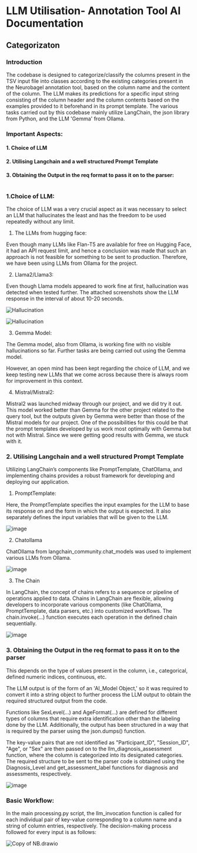 # LLM Utilisation- Annotation Tool AI Documentation

## Categorizaton


### Introduction

The codebase is designed to categorize/classify the columns present in the TSV input file into classes according to the existing categories present in the Neurobagel annotation tool, based on the column name and the content of the column. The LLM makes its predictions for a specific input string consisting of the column header and the column contents based on the examples provided to it beforehand in its prompt template. The various tasks carried out by this codebase mainly utilize LangChain, the json library from Python, and the LLM 'Gemma' from Ollama.


### Important Aspects:

#### 1. Choice of LLM
#### 2. Utilising Langchain and a well structured Prompt Template
#### 3. Obtaining the Output in the req format to pass it on to the parser:
        

# 
#

### 1.Choice of LLM:

The choice of LLM was a very crucial aspect as it was necessary to select an LLM that hallucinates the least and has the freedom to be used repeatedly without any limit.

1. The LLMs from hugging face:

Even though many LLMs like Flan-T5 are available for free on Hugging Face, it had an API request limit, and hence a conclusion was made that such an approach is not feasible for something to be sent to production. Therefore, we have been using LLMs from Ollama for the project.

2. Llama2/Llama3:

Even though Llama models appeared to work fine at first, hallucination was detected when tested further. The attached screenshots show the LLM response in the interval of about 10-20 seconds.

![Hallucination](https://hackmd.io/_uploads/Bk9wR-ILR.png)

![Hallucination](https://hackmd.io/_uploads/SkMjCWIUR.png)


3. Gemma Model: 

The Gemma model, also from Ollama, is working fine with no visible hallucinations so far. Further tasks are being carried out using the Gemma model.

However, an open mind has been kept regarding the choice of LLM, and we keep testing new LLMs that we come across because there is always room for improvement in this context.

4. Mistral/Mistral2:

Mistral2 was launched midway through our project, and we did try it out. This model worked better than Gemma for the other project related to the query tool, but the outputs given by Gemma were better than those of the Mistral models for our project. One of the possibilities for this could be that the prompt templates developed by us work most optimally with Gemma but not with Mistral. Since we were getting good results with Gemma, we stuck with it.

### 2. Utilising Langchain and a well structured Prompt Template

Utilizing LangChain’s components like PromptTemplate, ChatOllama, and implementing chains provides a robust framework for developing and deploying our application.

1. PromptTemplate:

Here, the PromptTemplate specifies the input examples for the LLM to base its response on and the form in which the output is expected. It also separately defines the input variables that will be given to the LLM.

![image](https://hackmd.io/_uploads/S1UAGGUUA.png)

2. Chatollama

ChatOllama from langchain_community.chat_models was used to implement various LLMs from Ollama.

![image](https://hackmd.io/_uploads/SkOUEzIIA.png)

3. The Chain

In LangChain, the concept of chains refers to a sequence or pipeline of operations applied to data. Chains in LangChain are flexible, allowing developers to incorporate various components (like ChatOllama, PromptTemplate, data parsers, etc.) into customized workflows. The chain.invoke(...) function executes each operation in the defined chain sequentially.
 

 
 ![image](https://hackmd.io/_uploads/ByIn4MILC.png)

### 3. Obtaining the Output in the req format to pass it on to the parser

This depends on the type of values present in the column, i.e., categorical, defined numeric indices, continuous, etc.

The LLM output is of the form of an 'AI_Model Object,' so it was required to convert it into a string object to further process the LLM output to obtain the required structured output from the code.

Functions like SexLevel(...) and AgeFormat(...) are defined for different types of columns that require extra identification other than the labeling done by the LLM. Additionally, the output has been structured in a way that is required by the parser using the json.dumps() function.

The key-value pairs that are not identified as "Participant_ID", "Session_ID", "Age", or "Sex" are then passed on to the llm_diagnosis_assessment function, where the column is categorized into its designated categories. The required structure to be sent to the parser code is obtained using the Diagnosis_Level and get_assessment_label functions for diagnosis and assessments, respectively.


![image](https://hackmd.io/_uploads/BkUCnQMsR.png)


### Basic Workflow:

In the main processing.py script, the llm_invocation function is called for each individual pair of key-value corresponding to a column name and a string of column entries, respectively. The decision-making process followed for every input is as follows:

![Copy of NB.drawio](https://hackmd.io/_uploads/Hk5poXfiA.png)
